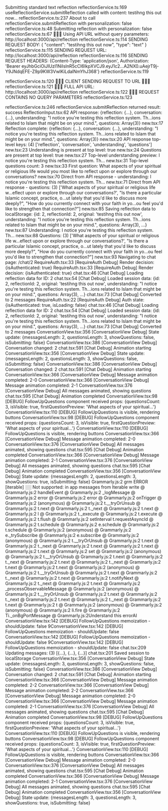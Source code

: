 Submitting standard text reflection
reflectionService.ts:169 useReflectionService.submitReflection called with content: testihng this out now...
reflectionService.ts:237 About to call reflectionService.submitReflection with personalization: false
reflectionService.ts:48 Submitting reflection with personalization: false
reflectionService.ts:67 🔴🔴🔴 Using API URL without query parameters: http://localhost:3000/api/reflection
reflectionService.ts:114 SENDING REQUEST BODY: {
  "content": "testihng this out now",
  "type": "text"
}
reflectionService.ts:115 SENDING REQUEST URL: http://localhost:3000/api/reflection
reflectionService.ts:116 SENDING REQUEST HEADERS: {Content-Type: 'application/json', Authorization: 'Bearer eyJhbGciOiJIUzI1NiIsInR5cCI6IkpXVCJ9.eyJ1c2…A2NX0.uAejrT9j-Y9JNdqEFE-Z9p9KW3VwlKiLdalNmYhJ368'}
reflectionService.ts:119 


reflectionService.ts:120 🔴🔴🔴 CLIENT SENDING REQUEST TO URL 🔴🔴🔴
reflectionService.ts:121 🔴🔴🔴 FULL API URL: http://localhost:3000/api/reflection
reflectionService.ts:122 🔴🔴🔴 REQUEST CONTAINS NO QUERY PARAMETERS
reflectionService.ts:123 


reflectionService.ts:246 reflectionService.submitReflection returned result: success
ReflectionInput.tsx:62 API response: {reflection: {…}, conversation: {…}, understanding: "I notice you're testing this reflection system. Th…ions related to Islam that might be on your mind.", questions: Array(3)}
new.tsx:17 Reflection complete: {reflection: {…}, conversation: {…}, understanding: "I notice you're testing this reflection system. Th…ions related to Islam that might be on your mind.", questions: Array(3)}
new.tsx:20 API response top-level keys: (4) ['reflection', 'conversation', 'understanding', 'questions']
new.tsx:23 Understanding is present at top level: true
new.tsx:24 Questions are present at top level: true
new.tsx:27 Top-level understanding preview: I notice you're testing this reflection system. Th...
new.tsx:31 Top-level questions count: 3
new.tsx:33 First question: What aspects of your spiritual or religious life would you most like to reflect upon or explore through our conversations?
new.tsx:70 Direct from API response - understanding: I notice you're testing this reflection system. Th...
new.tsx:71 Direct from API response - questions: (3) ['What aspects of your spiritual or religious life w…eflect upon or explore through our conversations?', "Is there a particular Islamic concept, practice, o…ut lately that you'd like to discuss more deeply?", "How do you currently connect with your faith in yo…ou feel you'd like to strengthen that connection?"]
new.tsx:85 Saving reflection data to localStorage: {id: 2, reflectionId: 2, original: 'testihng this out now', understanding: "I notice you're testing this reflection system. Th…ions related to Islam that might be on your mind.", questions: Array(3), …}
new.tsx:87 Understanding: I notice you're testing this reflection system. Th...
new.tsx:88 Questions: (3) ['What aspects of your spiritual or religious life w…eflect upon or explore through our conversations?', "Is there a particular Islamic concept, practice, o…ut lately that you'd like to discuss more deeply?", "How do you currently connect with your faith in yo…ou feel you'd like to strengthen that connection?"]
new.tsx:93 Navigating to chat page: /chat/2
RequireAuth.tsx:33 [RequireAuth Debug] Render decision: {isAuthenticated: true}
RequireAuth.tsx:33 [RequireAuth Debug] Render decision: {isAuthenticated: true}
chat.tsx:46 [Chat Debug] Loading reflection data for ID: 2
chat.tsx:54 [Chat Debug] Loaded session data: {id: 2, reflectionId: 2, original: 'testihng this out now', understanding: "I notice you're testing this reflection system. Th…ions related to Islam that might be on your mind.", questions: Array(3), …}
chat.tsx:73 [Chat Debug] Converted to 2 messages
RequireAuth.tsx:22 [RequireAuth Debug] Auth state: {isAuthenticated: true, isLoading: false}
chat.tsx:46 [Chat Debug] Loading reflection data for ID: 2
chat.tsx:54 [Chat Debug] Loaded session data: {id: 2, reflectionId: 2, original: 'testihng this out now', understanding: "I notice you're testing this reflection system. Th…ions related to Islam that might be on your mind.", questions: Array(3), …}
chat.tsx:73 [Chat Debug] Converted to 2 messages
ConversationView.tsx:356 [ConversationView Debug] State update: {messagesLength: 2, questionsLength: 3, showQuestions: false, isSubmitting: false}
ConversationView.tsx:386 [ConversationView Debug] Conversation changed: 2
chat.tsx:591 [Chat Debug] Animation starting
ConversationView.tsx:356 [ConversationView Debug] State update: {messagesLength: 2, questionsLength: 3, showQuestions: false, isSubmitting: false}
ConversationView.tsx:386 [ConversationView Debug] Conversation changed: 2
chat.tsx:591 [Chat Debug] Animation starting
ConversationView.tsx:366 [ConversationView Debug] Message animation completed: 2-0
ConversationView.tsx:366 [ConversationView Debug] Message animation completed: 2-1
ConversationView.tsx:376 [ConversationView Debug] All messages animated, showing questions
chat.tsx:595 [Chat Debug] Animation completed
ConversationView.tsx:98 [DEBUG] FollowUpQuestions component received props: {questionsCount: 3, isVisible: true, firstQuestionPreview: 'What aspects of your spiritual...'}
ConversationView.tsx:110 [DEBUG] FollowUpQuestions is visible, rendering buttons
ConversationView.tsx:98 [DEBUG] FollowUpQuestions component received props: {questionsCount: 3, isVisible: true, firstQuestionPreview: 'What aspects of your spiritual...'}
ConversationView.tsx:110 [DEBUG] FollowUpQuestions is visible, rendering buttons
ConversationView.tsx:366 [ConversationView Debug] Message animation completed: 2-0
ConversationView.tsx:376 [ConversationView Debug] All messages animated, showing questions
chat.tsx:595 [Chat Debug] Animation completed
ConversationView.tsx:366 [ConversationView Debug] Message animation completed: 2-1
ConversationView.tsx:376 [ConversationView Debug] All messages animated, showing questions
chat.tsx:595 [Chat Debug] Animation completed
ConversationView.tsx:356 [ConversationView Debug] State update: {messagesLength: 2, questionsLength: 3, showQuestions: true, isSubmitting: false}
Grammarly.js:2 grm ERROR [iterable] ░░ Not supported: in app messages from Iterable
write @ Grammarly.js:2
handleEvent @ Grammarly.js:2
_logMessage @ Grammarly.js:2
error @ Grammarly.js:2
error @ Grammarly.js:2
onTrigger @ Grammarly.js:2
(anonymous) @ Grammarly.js:2
t.__tryOrUnsub @ Grammarly.js:2
t.next @ Grammarly.js:2
t._next @ Grammarly.js:2
t.next @ Grammarly.js:2
l @ Grammarly.js:2
t._execute @ Grammarly.js:2
t.execute @ Grammarly.js:2
t.flush @ Grammarly.js:2
setInterval
t.requestAsyncId @ Grammarly.js:2
t.schedule @ Grammarly.js:2
e.schedule @ Grammarly.js:2
t.schedule @ Grammarly.js:2
(anonymous) @ Grammarly.js:2
e._trySubscribe @ Grammarly.js:2
e.subscribe @ Grammarly.js:2
(anonymous) @ Grammarly.js:2
t.__tryOrUnsub @ Grammarly.js:2
t.next @ Grammarly.js:2
t._next @ Grammarly.js:2
t.next @ Grammarly.js:2
t.next @ Grammarly.js:2
t.next @ Grammarly.js:2
set @ Grammarly.js:2
(anonymous) @ Grammarly.js:2
t.__tryOrUnsub @ Grammarly.js:2
t.next @ Grammarly.js:2
t._next @ Grammarly.js:2
t.next @ Grammarly.js:2
t._next @ Grammarly.js:2
t.next @ Grammarly.js:2
t.next @ Grammarly.js:2
(anonymous) @ Grammarly.js:2
t.__tryOrUnsub @ Grammarly.js:2
t.next @ Grammarly.js:2
t._next @ Grammarly.js:2
t.next @ Grammarly.js:2
t.notifyNext @ Grammarly.js:2
t._next @ Grammarly.js:2
t.next @ Grammarly.js:2
_processObservableMessage @ Grammarly.js:2
(anonymous) @ Grammarly.js:2
t.__tryOrUnsub @ Grammarly.js:2
t.next @ Grammarly.js:2
t._next @ Grammarly.js:2
t.next @ Grammarly.js:2
t._next @ Grammarly.js:2
t.next @ Grammarly.js:2
t @ Grammarly.js:2
(anonymous) @ Grammarly.js:2
(anonymous) @ Grammarly.js:2
Ii.fire @ Grammarly.js:2
Ti._onBgPortMessage @ Grammarly.js:2Understand this errorAI
ConversationView.tsx:142 [DEBUG] FollowUpQuestions memoization - shouldUpdate: false
9ConversationView.tsx:142 [DEBUG] FollowUpQuestions memoization - shouldUpdate: false
ConversationView.tsx:142 [DEBUG] FollowUpQuestions memoization - shouldUpdate: false
9ConversationView.tsx:142 [DEBUG] FollowUpQuestions memoization - shouldUpdate: false
chat.tsx:209 Updating messages: (3) [{…}, {…}, {…}]
chat.tsx:201 Saved session to localStorage
ConversationView.tsx:356 [ConversationView Debug] State update: {messagesLength: 3, questionsLength: 3, showQuestions: false, isSubmitting: false}
ConversationView.tsx:386 [ConversationView Debug] Conversation changed: 2
chat.tsx:591 [Chat Debug] Animation starting
ConversationView.tsx:366 [ConversationView Debug] Message animation completed: 2-2
ConversationView.tsx:366 [ConversationView Debug] Message animation completed: 2-2
ConversationView.tsx:366 [ConversationView Debug] Message animation completed: 2-0
ConversationView.tsx:366 [ConversationView Debug] Message animation completed: 2-1
ConversationView.tsx:376 [ConversationView Debug] All messages animated, showing questions
chat.tsx:595 [Chat Debug] Animation completed
ConversationView.tsx:98 [DEBUG] FollowUpQuestions component received props: {questionsCount: 3, isVisible: true, firstQuestionPreview: 'What aspects of your spiritual...'}
ConversationView.tsx:110 [DEBUG] FollowUpQuestions is visible, rendering buttons
ConversationView.tsx:98 [DEBUG] FollowUpQuestions component received props: {questionsCount: 3, isVisible: true, firstQuestionPreview: 'What aspects of your spiritual...'}
ConversationView.tsx:110 [DEBUG] FollowUpQuestions is visible, rendering buttons
ConversationView.tsx:366 [ConversationView Debug] Message animation completed: 2-0
ConversationView.tsx:376 [ConversationView Debug] All messages animated, showing questions
chat.tsx:595 [Chat Debug] Animation completed
ConversationView.tsx:366 [ConversationView Debug] Message animation completed: 2-1
ConversationView.tsx:376 [ConversationView Debug] All messages animated, showing questions
chat.tsx:595 [Chat Debug] Animation completed
ConversationView.tsx:356 [ConversationView Debug] State update: {messagesLength: 3, questionsLength: 3, showQuestions: true, isSubmitting: false}